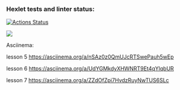 ### Hexlet tests and linter status:

[![Actions Status](https://github.com/Savelyii/frontend-project-44/workflows/hexlet-check/badge.svg)](https://github.com/Savelyii/frontend-project-44/actions)

<a href="https://codeclimate.com/github/Savelyii/frontend-project-44/maintainability"><img src="https://api.codeclimate.com/v1/badges/e58d0f3d88c77708c7a5/maintainability" /></a>

Asciinema:

lesson 5
https://asciinema.org/a/nSAz0z0QmUJcRTSwePauh5wEp

lesson 6
https://asciinema.org/a/UdYGMkdyXHWNRT9Et4qYlqbUR

lesson 7
https://asciinema.org/a/ZZdOfZpi7HvdzRuyNwTUS6SLc
